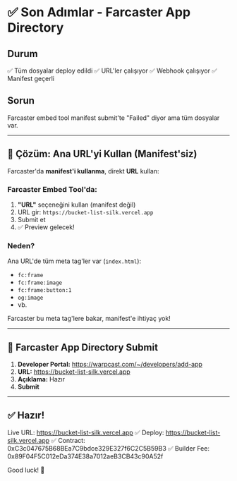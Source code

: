 # ✅ Son Adımlar - Farcaster App Directory

## Durum
✅ Tüm dosyalar deploy edildi
✅ URL'ler çalışıyor
✅ Webhook çalışıyor
✅ Manifest geçerli

## Sorun
Farcaster embed tool manifest submit'te "Failed" diyor ama tüm dosyalar var.

---

## 🎯 Çözüm: Ana URL'yi Kullan (Manifest'siz)

Farcaster'da **manifest'i kullanma**, direkt **URL** kullan:

### Farcaster Embed Tool'da:

1. **"URL"** seçeneğini kullan (manifest değil)
2. URL gir: `https://bucket-list-silk.vercel.app`
3. Submit et
4. ✅ Preview gelecek!

### Neden?
Ana URL'de tüm meta tag'ler var (`index.html`):
- `fc:frame`
- `fc:frame:image`
- `fc:frame:button:1`
- `og:image`
- vb.

Farcaster bu meta tag'lere bakar, manifest'e ihtiyaç yok!

---

## 📝 Farcaster App Directory Submit

1. **Developer Portal:** https://warpcast.com/~/developers/add-app
2. **URL:** https://bucket-list-silk.vercel.app
3. **Açıklama:** Hazır
4. **Submit**

---

## ✅ Hazır!

Live URL: https://bucket-list-silk.vercel.app
✅ Deploy: https://bucket-list-silk.vercel.app
✅ Contract: 0xC3c047675B68BEa7C9bdce329E327f6C2C5B59B3
✅ Builder Fee: 0x89F04F5C012eDa374E38a7012aeB3CB43c90A52f

Good luck! 🚀



